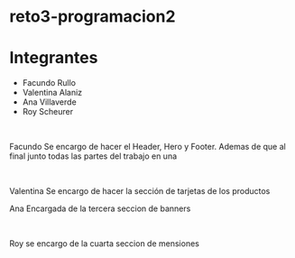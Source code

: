 # reto3-programacion2

<h1> Integrantes </h1>
<ul>
    <li>Facundo Rullo</li>
    <li>Valentina Alaniz</li>
    <li>Ana Villaverde</li>
    <li>Roy Scheurer</li>
</ul>

<br>

<p> Facundo Se encargo de hacer el Header, Hero y Footer. Ademas de que al final junto todas las partes del trabajo en una</p>

<br>

<p> Valentina Se encargo de hacer la sección de tarjetas de los productos</p>

<p> Ana Encargada de la tercera seccion de banners </p>

<br>

<p>Roy se encargo de la cuarta seccion de mensiones </p>